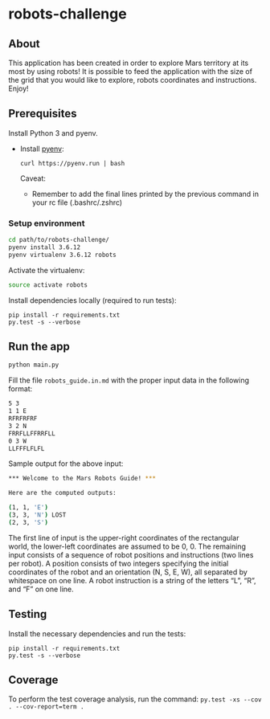 # robots-challenge

## About
This application has been created in order to explore Mars territory at its most by using robots!
It is possible to feed the application with the size of the grid that you would like to explore, robots coordinates and instructions. Enjoy!

## Prerequisites
Install Python 3 and pyenv.

- Install [pyenv](https://github.com/pyenv/pyenv):

    `curl https://pyenv.run | bash`

    Caveat:
    - Remember to add the final lines printed by the previous command in your rc file (.bashrc/.zshrc)

### Setup environment

```bash
cd path/to/robots-challenge/
pyenv install 3.6.12
pyenv virtualenv 3.6.12 robots
```

Activate the virtualenv:

```bash
source activate robots
```

Install dependencies locally (required to run tests):

    pip install -r requirements.txt
    py.test -s --verbose


## Run the app
```bash
python main.py
```

Fill the file `robots_guide.in.md` with the proper input data in the following format:

```bash
5 3
1 1 E
RFRFRFRF
3 2 N
FRRFLLFFRRFLL
0 3 W
LLFFFLFLFL
```

Sample output for the above input:
```bash
*** Welcome to the Mars Robots Guide! ***

Here are the computed outputs:

(1, 1, 'E')
(3, 3, 'N') LOST
(2, 3, 'S')
```

The first line of input is the upper-right coordinates of the rectangular world, the lower-left coordinates are assumed to be 0, 0.
The remaining input consists of a sequence of robot positions and instructions (two lines per robot). A position consists of two integers specifying the initial coordinates of the robot and an orientation (N, S, E, W), all separated by whitespace on one line. A robot instruction is a string of the letters “L”, “R”, and “F” on one line.


## Testing
Install the necessary dependencies and run the tests:

    pip install -r requirements.txt
    py.test -s --verbose


## Coverage
To perform the test coverage analysis, run the command:
    `py.test -xs --cov . --cov-report=term .`
